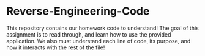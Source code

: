 # Reverse-Engineering-Code
This repository contains our homework code to understand! The goal of this assignment is to read through, and learn how to use the provided application. We also must understand each line of code, its purpose, and how it interacts with the rest of the file!
